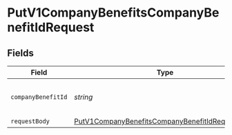 # PutV1CompanyBenefitsCompanyBenefitIdRequest


## Fields

| Field                                                                                                                         | Type                                                                                                                          | Required                                                                                                                      | Description                                                                                                                   |
| ----------------------------------------------------------------------------------------------------------------------------- | ----------------------------------------------------------------------------------------------------------------------------- | ----------------------------------------------------------------------------------------------------------------------------- | ----------------------------------------------------------------------------------------------------------------------------- |
| `companyBenefitId`                                                                                                            | *string*                                                                                                                      | :heavy_check_mark:                                                                                                            | The UUID of the company benefit                                                                                               |
| `requestBody`                                                                                                                 | [PutV1CompanyBenefitsCompanyBenefitIdRequestBody](../../models/operations/putv1companybenefitscompanybenefitidrequestbody.md) | :heavy_minus_sign:                                                                                                            | N/A                                                                                                                           |